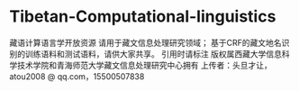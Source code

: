 # Tibetan-Computational-linguistics
藏语计算语言学开放资源
请用于藏文信息处理研究领域；
基于CRF的藏文地名识别的训练语料和测试语料，请供大家共享。
引用时请标注
版权属西藏大学信息科学技术学院和青海师范大学藏文信息处理研究中心拥有
上传者：头旦才让，atou2008 @ qq.com，15500507838

